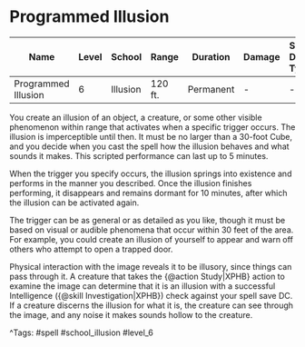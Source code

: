 # Programmed Illusion

| Name | Level | School | Range | Duration | Damage | Save DC & Type |
|------|-------|--------|-------|----------|--------|----------------|
| Programmed Illusion | 6 | Illusion | 120 ft. | Permanent | - | - |

You create an illusion of an object, a creature, or some other visible phenomenon within range that activates when a specific trigger occurs. The illusion is imperceptible until then. It must be no larger than a 30-foot Cube, and you decide when you cast the spell how the illusion behaves and what sounds it makes. This scripted performance can last up to 5 minutes.

When the trigger you specify occurs, the illusion springs into existence and performs in the manner you described. Once the illusion finishes performing, it disappears and remains dormant for 10 minutes, after which the illusion can be activated again.

The trigger can be as general or as detailed as you like, though it must be based on visual or audible phenomena that occur within 30 feet of the area. For example, you could create an illusion of yourself to appear and warn off others who attempt to open a trapped door.

Physical interaction with the image reveals it to be illusory, since things can pass through it. A creature that takes the {@action Study|XPHB} action to examine the image can determine that it is an illusion with a successful Intelligence ({@skill Investigation|XPHB}) check against your spell save DC. If a creature discerns the illusion for what it is, the creature can see through the image, and any noise it makes sounds hollow to the creature.

^Tags: #spell #school_illusion #level_6